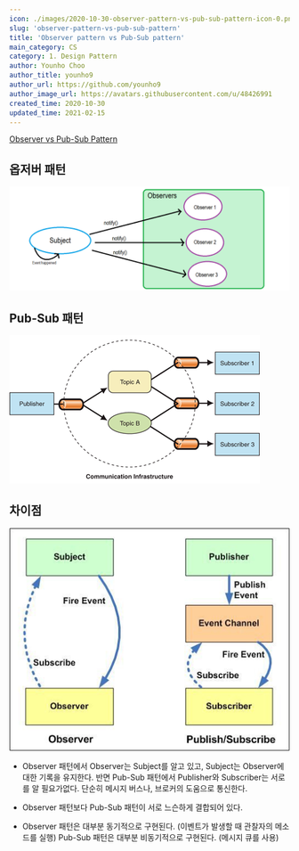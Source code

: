 ```yaml
---
icon: ./images/2020-10-30-observer-pattern-vs-pub-sub-pattern-icon-0.png
slug: 'observer-pattern-vs-pub-sub-pattern'
title: 'Observer pattern vs Pub-Sub pattern'
main_category: CS
category: 1. Design Pattern
author: Younho Choo
author_title: younho9
author_url: https://github.com/younho9
author_image_url: https://avatars.githubusercontent.com/u/48426991
created_time: 2020-10-30
updated_time: 2021-02-15
---
```


[Observer vs Pub-Sub Pattern](https://medium.com/better-programming/observer-vs-pub-sub-pattern-50d3b27f838c)

## 옵저버 패턴

![2020-10-30-observer-pattern-vs-pub-sub-pattern-image-0](./images/2020-10-30-observer-pattern-vs-pub-sub-pattern-image-0.png)

## Pub-Sub 패턴

![2020-10-30-observer-pattern-vs-pub-sub-pattern-image-1](./images/2020-10-30-observer-pattern-vs-pub-sub-pattern-image-1.png)

## 차이점

![2020-10-30-observer-pattern-vs-pub-sub-pattern-image-2](./images/2020-10-30-observer-pattern-vs-pub-sub-pattern-image-2.png)

- Observer 패턴에서 Observer는 Subject를 알고 있고, Subject는 Observer에 대한 기록을 유지한다. 반면 Pub-Sub 패턴에서 Publisher와 Subscriber는 서로를 알 필요가없다. 단순히 메시지 버스나, 브로커의 도움으로 통신한다.

- Observer 패턴보다 Pub-Sub 패턴이 서로 느슨하게 결합되어 있다.

- Observer 패턴은 대부분 동기적으로 구현된다. (이벤트가 발생할 때 관찰자의 메소드를 실행) Pub-Sub 패턴은 대부분 비동기적으로 구현된다. (메시지 큐를 사용)
